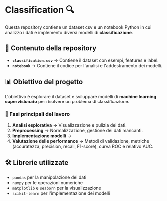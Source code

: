 # Classification 🔍  

Questa repository contiene un dataset csv e un notebook Python in cui analizzo i dati e implemento diversi modelli di **classificazione**.  

## 📌 Contenuto della repository  
- **`classification.csv`** → Contiene il dataset con esempi, features e label.   
- **`notebook`** → Contiene il codice per l'analisi e l'addestramento dei modelli.  

## 📊 Obiettivo del progetto  
L'obiettivo è esplorare il dataset e sviluppare modelli di **machine learning supervisionato** per risolvere un problema di classificazione.  

### 🔎 Fasi principali del lavoro  
1. **Analisi esplorativa** → Visualizzazione e pulizia dei dati.  
2. **Preprocessing** → Normalizzazione, gestione dei dati mancanti.  
3. **Implementazione modelli** →   
4. **Valutazione delle performance** → Metodi di validazione, metriche (accuratezza, precision, recall, F1-score), curva ROC e relativo AUC.  

## 🛠️ Librerie utilizzate  
- `pandas` per la manipolazione dei dati  
- `numpy` per le operazioni numeriche  
- `matplotlib` e `seaborn` per la visualizzazione  
- `scikit-learn` per l'implementazione dei modelli  
